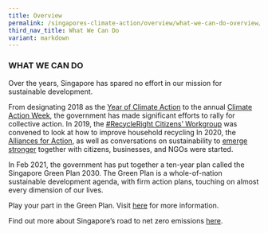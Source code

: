 ```yaml
---
title: Overview
permalink: /singapores-climate-action/overview/what-we-can-do-overview/
third_nav_title: What We Can Do
variant: markdown
---
```

### WHAT WE CAN DO

Over the years, Singapore has spared no effort in our mission for sustainable development. 

From designating 2018 as the [<a href="https://www.mse.gov.sg/resource-room/category/2018-12-14-newsletter-year-of-climate-action-key-initiatives/" target="_blank">Year of Climate Action</a>](https://www.mse.gov.sg/resource-room/category/2018-12-14-newsletter-year-of-climate-action-key-initiatives/) to the annual [<a href="https://mse.gov.sg/resource-room/category/2020-08-14-press-release-on-singapore-climate-action-week/" target="_blank">Climate Action Week</a>](https://mse.gov.sg/resource-room/category/2020-08-14-press-release-on-singapore-climate-action-week/), the government has made significant efforts to rally for collective action. In 2019, the [<a href="https://www.mse.gov.sg/resource-room/category/2020-09-26-speech-on-reducing-excessive-consumption-of-disposables/" target="_blank">#RecycleRight Citizens’ Workgroup</a>](https://www.mse.gov.sg/resource-room/category/2020-09-26-speech-on-reducing-excessive-consumption-of-disposables/) was convened to look at how to improve household recycling In 2020, the [<a href="https://www.mti.gov.sg/-/media/MTI/Newsroom/Press-Releases/2020/11/EST-Press-Release---19-Nov-2020.pdf" target="_blank">Alliances for Action</a>](https://www.mti.gov.sg/-/media/MTI/Newsroom/Press-Releases/2020/11/EST-Press-Release---19-Nov-2020.pdf), as well as conversations on sustainability to [<a href="https://emergingstronger.sg/" target="_blank">emerge stronger</a>](https://emergingstronger.sg/) together with citizens, businesses, and NGOs were started.

In Feb 2021, the government has put together a ten-year plan called the Singapore Green Plan 2030. The Green Plan is a whole-of-nation sustainable development agenda, with firm action plans, touching on almost every dimension of our lives. 

Play your part in the Green Plan. Visit [here](https://www.greenplan.gov.sg/take-action/what-you-can-do/) for more information.

Find out more about Singapore’s road to net zero emissions [here](https://www.channelnewsasia.com/brandstudio/netzero-singapore).